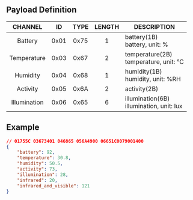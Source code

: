 ## Payload Definition

|   CHANNEL    |  ID  | TYPE | LENGTH | DESCRIPTION                                  |
| :----------: | :--: | :--: | :----: | -------------------------------------------- |
|   Battery    | 0x01 | 0x75 |   1    | battery(1B)<br/>battery, unit: %             |
| Temperature  | 0x03 | 0x67 |   2    | temperature(2B)<br/>temperature, unit: ℃     |
|   Humidity   | 0x04 | 0x68 |   1    | humidity(1B)<br/>humidity, unit: %RH         |
|   Activity   | 0x05 | 0x6A |   2    | activity(2B)                                 |
| Illumination | 0x06 | 0x65 |   6    | illumination(6B)<br/>illumination, unit: lux |

## Example

```json
// 01755C 03673401 046865 056A4900 06651C0079001400
{
    "battery": 92,
    "temperature": 30.8,
    "humidity": 50.5,
    "activity": 73,
    "illumination": 28,
    "infrared": 20,
    "infrared_and_visible": 121
}
```
